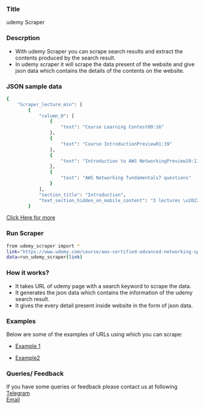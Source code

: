 ### Title

udemy Scraper

### Descrption

* With udemy Scraper you can scrape search results and extract the contents produced by the search result.
* In udemy scraper it will scrape the data present of the website and give json data which contains the details of the contents on the website.

### JSON sample data
```sh
{
    "Scraper_lecture_min": [
        {
            "column_0": [
                {
                    "text": "Course Learning Contest00:16"
                },
                {
                    "text": "Course IntroductionPreview01:39"
                },
                {
                    "text": "Introduction to AWS NetworkingPreview19:11"
                },
                {
                    "text": "AWS Networking fundamentals7 questions"
                }
            ],
            "section_title": "Introduction",
            "text_section_hidden_on_mobile_content": "3 lectures \u2022 21min"
        }
```

[Click Here for more](https://datakund-scraper.s3.amazonaws.com/datakund_331XWFKJUGT0KYC_json.json)

### Run Scraper
```sh
from udemy_scraper import *
link="https://www.udemy.com/course/aws-certified-advanced-networking-specialty-ans/"
data=run_udemy_scraper(link)
```

### How it works?
* It takes URL of udemy page with a search keyword to scrape the data.
* It generates the json data which contains the information of the udemy search result.
* It gives the every detail present inside website in the form of json data.


### Examples
Below are some of the examples of URLs using which you can scrape:

* [Example 1](https://www.udemy.com/course/aws-certified-advanced-networking-specialty-ans/)

* [Example2](https://www.udemy.com/course/git-github-practical-guide/)


### Queries/ Feedback
If you have some queries or feedback please contact us at following    
[Telegram](https://t.me/datakund)  
[Email](abhishek@datakund.com)









